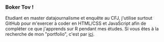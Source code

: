 ### Boker Tov ! 
Etudiant en master datajournalisme et enquête au CFJ, j'utilise surtout GitHub pour m'exercer à coder en HTML/CSS et JavaScript afin de compléter ce que j'apprends sur R pendant mes études. Si vous êtes à la recherche de mon "portfolio", c'est par [ici](https://deroudilhep.github.io/). 
